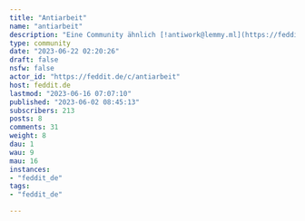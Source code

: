 ```yaml
---
title: "Antiarbeit" 
name: "antiarbeit"
description: "Eine Community ähnlich [!antiwork@lemmy.ml](https://feddit.de/c/antiwork@lemmy.ml) bzw. [r/antiwork](https://www.reddit.com/r/antiarbeit) von reddit.  Möchtest du wirklich dein ganzes Leben dafür hergeben, dass multinationale Konzerne sich an deiner physischen und psychischen Gesundheit bereichern und dir dafür vielleicht gerade mal den Mindestlohn zahlen? Wir lassen uns ausbeuten. Es wird Zeit dies zu erkennen und mehr Gerechtigkeit, bessere Arbeitsbedingungen, bessere Bezahlung und einen Paradigmenwechsel einzufordern! Leben ist wichtiger als Arbeit.**Regeln (WIP):**  1. Sei kein Arschloch  2. Kein Platz für menschenfeindliche Ideologien, u.a.:  - Rassismus - Faschismus - Antisemitismus - Misogynie - Homo- Queer- und Transfeindlichkeit, - Neo-Liberalismus, sog. Anarchokapitalismus und alles mit Crypto- aus aktuellem Anlass: Propaganda die den Angriffskrieg Russlands rechtfertigt- Gewaltverherrlichung 3. Kein Spam, o.ä.:  - low-effort shitposting - ausufernde Off-Topic postings  - Selbstvermarktung- NSFWDies soll eine Community sein, in der sowohl Diskussionen und Beiträge zu konkreten Arbeitsverhältnissen willkommen sind, wie z.B. Rechtsbrüche und Gängelung durch Bosse, Gegenseitige Hilfe bei dieser, Gewerkschaftsarbeit, ussw. Aber natürlich auch Memes und witzige Andekdoten, die einem den tristen Arbeitsalltag versüßen.Breiter gedacht können hier natürlich auch Alternativen zur gegenwärtigen Arbeitswelt diskutiert werden, praktische Maßnahmen, die einem den trüben Arbeitsalltag versüßen, ebenso wie “utopische” Konzepte, ohne sich dogmatisch an eine bestimmte Ideologie zu ketten, auch wenn das Ganze ganze viele Überschneidungen mit der Arbeiter*innenbewegung und anderen linken Strömungen hat."
type: community
date: "2023-06-22 02:20:26"
draft: false
nsfw: false
actor_id: "https://feddit.de/c/antiarbeit"
host: feddit.de
lastmod: "2023-06-16 07:07:10"
published: "2023-06-02 08:45:13"
subscribers: 213
posts: 8
comments: 31
weight: 8
dau: 1
wau: 9
mau: 16
instances:
- "feddit_de"
tags: 
- "feddit_de"

---
```

